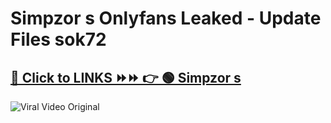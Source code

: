 
 # Simpzor s Onlyfans Leaked - Update Files sok72

## <h2><a href="https://clipsfans.com/Simpzor_s&ref=git">🔗 Click to LINKS ⏩⏩ 👉 🟢 Simpzor s </a></h2>

<a href="https://clipsfans.com/Simpzor_s&ref=git" rel="nofollow" data-target="animated-image.originalLink"><img src="https://i.ibb.co.com/xMMVF88/686577567.gif" alt="Viral Video Original" style="max-width: 100%; display: inline-block;" data-target="animated-image.originalImage"></a>

